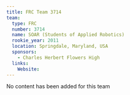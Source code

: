 ```yaml
---
title: FRC Team 3714
team:
  type: FRC
  number: 3714
  name: SOAR (Students of Applied Robotics)
  rookie_year: 2011
  location: Springdale, Maryland, USA
  sponsors:
    - Charles Herbert Flowers High
  links:
    Website: 
---
```

No content has been added for this team
